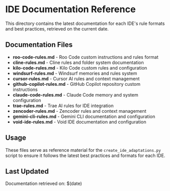 # IDE Documentation Reference

This directory contains the latest documentation for each IDE's rule formats and best practices, retrieved on the current date.

## Documentation Files

- **roo-code-rules.md** - Roo Code custom instructions and rules format
- **cline-rules.md** - Cline rules and folder system documentation
- **kilo-code-rules.md** - Kilo Code custom rules and configuration
- **windsurf-rules.md** - Windsurf memories and rules system
- **cursor-rules.md** - Cursor AI rules and context management
- **github-copilot-rules.md** - GitHub Copilot repository custom instructions
- **claude-code-rules.md** - Claude Code memory and system configuration
- **trae-rules.md** - Trae AI rules for IDE integration
- **zencoder-rules.md** - Zencoder rules and context management
- **gemini-cli-rules.md** - Gemini CLI documentation and configuration
- **void-ide-rules.md** - Void IDE documentation and configuration

## Usage

These files serve as reference material for the `create_ide_adaptations.py` script to ensure it follows the latest best practices and formats for each IDE.

## Last Updated

Documentation retrieved on: $(date) 